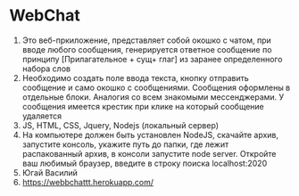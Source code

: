 # WebChat
1. Это веб-пркиложение, представляет собой окошко с чатом, при вводе любого сообщения, генерируется ответное сообщение по принципу [Прилагательное + сущ+ глаг] из заранее определенного набора слов
2. Необходимо создать поле ввода текста, кнопку отправить сообщение и само окошко с
сообщениями. Сообщения оформлены в отдельные блоки. Аналогия со всем
знакомыми мессенджерами. У сообщения имеется крестик при клике на который сообщение удаляется
3. JS, HTML, CSS, Jquery, Nodejs (локальный сервер)
4. На компьютере должен быть установлен NodeJS, скачайте архив, запустите консоль, укажите путь до папки, где лежит распакованный архив, в консоли запустите node server. Откройте ваш любимый браузер, введите в строку поиска localhost:2020
5. Югай Василий
6. https://webbchattt.herokuapp.com/
